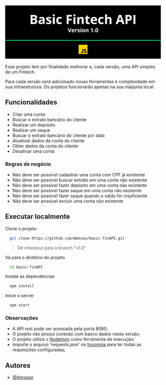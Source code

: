
![alt text](./assets/readmeBanner.png)

Esse projeto tem por finalidade melhorar a, cada versão, uma API simples de um Fintech.

Para cada versão será adicionado novas ferramentas e complexidade em sua infraestrutura. Os projetos funcionarão apenas na sua máquina local.

## Funcionalidades

- Criar uma conta
- Buscar o extrato bancário do cliente
- Realizar um depósito
- Realizar um saque
- Buscar o extrato bancário do cliente por data
- Atualizar dados da conta do cliente
- Obter dados da conta do cliente
- Desativar uma conta

### Regras de negócio

- Não deve ser possível cadastrar uma conta com CPF já existente
- Não deve ser possível buscar extrato em uma conta não existente
- Não deve ser possível fazer depósito em uma conta não existente
- Não deve ser possível fazer saque em uma conta não existente
- Não deve ser possível fazer saque quando o saldo for insuficiente
- Não deve ser possível excluir uma conta não existente
## Executar localmente

Clone o projeto

```bash
  git clone https://github.com/Amosao/basic-finAPI.git
```
> Dê checkout para a branch "v1.0"

Vá para o diretório do projeto

```bash
  cd basic-finAPI
```

Instale as dependências

```bash
  npm install
```

Inicie o server

```bash
  npm start
```

### Observações

- A API rest pode ser acessada pela porta 8080;
- O projeto não possui conexão com banco dados nesta versão;
- O projeto utiliza o [Nodemon](https://www.npmjs.com/package/nodemon) como ferramenta de execução;
- Importe o arquivo 'requests.json' no [Insomnia](https://insomnia.rest/) para ter todas as requisições configuradas;

## Autores

- [@Amosao](https://github.com/Amosao)

